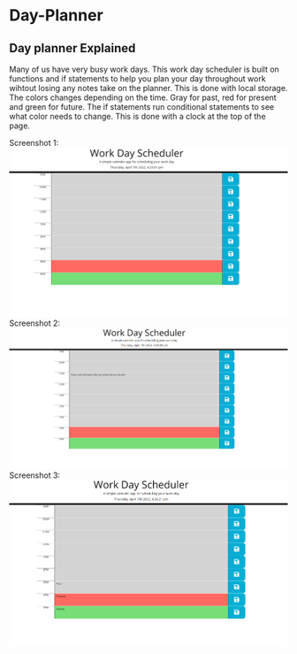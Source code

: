 # Day-Planner

## Day planner Explained
Many of us have very busy work days. This work day scheduler is built on functions and if statements to help you plan your day throughout work wihtout losing any notes take on the planner. This is done with local storage. The colors changes depending on the time. Gray for past, red for present and green for future. The if statements run conditional statements to see what color needs to change. This is done with a clock at the top of the page. 



Screenshot 1:
![img1](./Assests/WDS.png)
Screenshot 2:
![img2](./Assests/wds2.png)
Screenshot 3:
![img3](./Assests/wds3.png)
